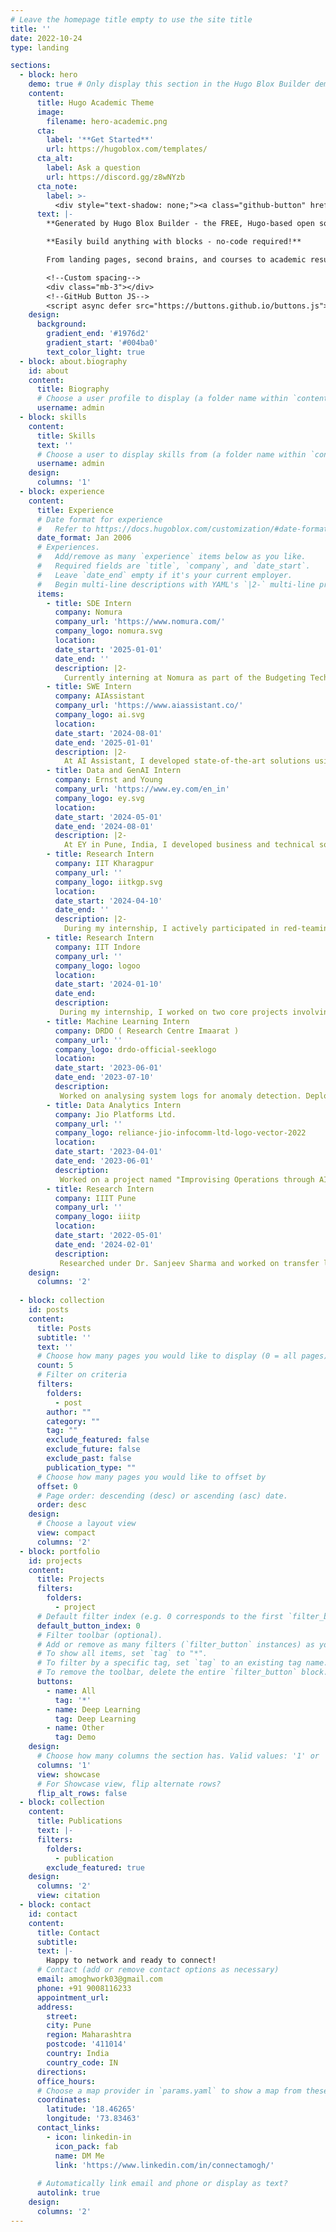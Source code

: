 ```yaml
---
# Leave the homepage title empty to use the site title
title: ''
date: 2022-10-24
type: landing

sections:
  - block: hero
    demo: true # Only display this section in the Hugo Blox Builder demo site
    content:
      title: Hugo Academic Theme
      image:
        filename: hero-academic.png
      cta:
        label: '**Get Started**'
        url: https://hugoblox.com/templates/
      cta_alt:
        label: Ask a question
        url: https://discord.gg/z8wNYzb
      cta_note:
        label: >-
          <div style="text-shadow: none;"><a class="github-button" href="https://github.com/HugoBlox/hugo-blox-builder" data-icon="octicon-star" data-size="large" data-show-count="true" aria-label="Star">Star Hugo Blox Builder</a></div><div style="text-shadow: none;"><a class="github-button" href="https://github.com/HugoBlox/theme-academic-cv" data-icon="octicon-star" data-size="large" data-show-count="true" aria-label="Star">Star the Academic template</a></div>
      text: |-
        **Generated by Hugo Blox Builder - the FREE, Hugo-based open source website builder trusted by 500,000+ sites.**

        **Easily build anything with blocks - no-code required!**

        From landing pages, second brains, and courses to academic resumés, conferences, and tech blogs.

        <!--Custom spacing-->
        <div class="mb-3"></div>
        <!--GitHub Button JS-->
        <script async defer src="https://buttons.github.io/buttons.js"></script>
    design:
      background:
        gradient_end: '#1976d2'
        gradient_start: '#004ba0'
        text_color_light: true
  - block: about.biography
    id: about
    content:
      title: Biography
      # Choose a user profile to display (a folder name within `content/authors/`)
      username: admin
  - block: skills
    content:
      title: Skills
      text: ''
      # Choose a user to display skills from (a folder name within `content/authors/`)
      username: admin
    design:
      columns: '1'
  - block: experience
    content:
      title: Experience
      # Date format for experience
      #   Refer to https://docs.hugoblox.com/customization/#date-format
      date_format: Jan 2006
      # Experiences.
      #   Add/remove as many `experience` items below as you like.
      #   Required fields are `title`, `company`, and `date_start`.
      #   Leave `date_end` empty if it's your current employer.
      #   Begin multi-line descriptions with YAML's `|2-` multi-line prefix.
      items:
        - title: SDE Intern
          company: Nomura
          company_url: 'https://www.nomura.com/'
          company_logo: nomura.svg
          location: 
          date_start: '2025-01-01'
          date_end: ''
          description: |2-
            Currently interning at Nomura as part of the Budgeting Technology team, where I work on developing and enhancing internal financial tools. My responsibilities include implementing improvements and feature enhancements using a tech stack of React, Java, and SQL. I actively contribute to resolving Jira tickets, optimizing existing functionalities, and supporting day-to-day development tasks to ensure efficient and scalable solutions within the team’s budgeting platforms.
        - title: SWE Intern
          company: AIAssistant
          company_url: 'https://www.aiassistant.co/'
          company_logo: ai.svg
          location: 
          date_start: '2024-08-01'
          date_end: '2025-01-01'
          description: |2-
            At AI Assistant, I developed state-of-the-art solutions using Generative AI for multi-modal communication, focusing on building agentic AI systems capable of natural and dynamic interactions. I worked on integrating voice-based capabilities using advanced text-to-speech (TTS) and speech-to-text technologies, enabling asynchronous, human-like conversations. My responsibilities included conducting research, testing, and ongoing maintenance for various client-facing projects in a remote setting. I also collaborated closely with the team to design and implement innovative prompting strategies and system architectures that enhanced the intelligence and responsiveness of AI agents.
        - title: Data and GenAI Intern
          company: Ernst and Young
          company_url: 'https://www.ey.com/en_in'
          company_logo: ey.svg
          location: 
          date_start: '2024-05-01'
          date_end: '2024-08-01'
          description: |2-
            At EY in Pune, India, I developed business and technical solutions for Fortune 100 clients by leveraging Generative AI technologies. I implemented a Retrieval-Augmented Generation (RAG) pipeline using Databricks, Azure, LangChain, chain-of-thought prompting, and vector databases with custom indexing to build a chatbot for intelligent document search—boosting information retrieval efficiency by 200%. Working in cross-functional teams, I played a key role in driving innovation within technology consulting and delivering impactful AI-driven solutions.
        - title: Research Intern
          company: IIT Kharagpur
          company_url: ''
          company_logo: iitkgp.svg
          location: 
          date_start: '2024-04-10'
          date_end: ''
          description: |2-
            During my internship, I actively participated in red-teaming initiatives to identify safety limitations and vulnerabilities in large language models (LLMs). This included successfully jailbreaking over seven models—such as Claude (Sonnet and Haiku), ChatGPT, Gemini, and others—using advanced multilingual custom prompt techniques. I contributed to developing and refining strategies to improve model robustness and ethical alignment. Additionally, I built custom Python scripts for automating output evaluation and supported research efforts by proposing novel ideas and contributing to project objectives.
        - title: Research Intern
          company: IIT Indore
          company_url: ''
          company_logo: logoo
          location: 
          date_start: '2024-01-10'
          date_end:
          description:
           During my internship, I worked on two core projects involving Natural Language Processing and Computer Vision. I implemented advanced text summarization techniques to condense a dataset of 3,000 tweets into the most relevant 40, using large language models and integer linear programming to enhance summarization accuracy and efficiency. In another project focused on flood detection, I applied image segmentation techniques to improve classification performance and support more effective data analysis.
        - title: Machine Learning Intern
          company: DRDO ( Research Centre Imaarat )
          company_url: ''
          company_logo: drdo-official-seeklogo
          location: 
          date_start: '2023-06-01'
          date_end: '2023-07-10'
          description:
           Worked on analysing system logs for anomaly detection. Deployed machine learning algorithms to filter out about 50 anomalies from a set of more than 80,000 logs. Developed web application for showcasing the project.
        - title: Data Analytics Intern
          company: Jio Platforms Ltd.
          company_url: ''
          company_logo: reliance-jio-infocomm-ltd-logo-vector-2022
          location: 
          date_start: '2023-04-01'
          date_end: '2023-06-01'
          description:
           Worked on a project named "Improvising Operations through AI". It involved optimization using rule based algorithms. Developed a web application which further served as a prototype.
        - title: Research Intern
          company: IIIT Pune
          company_url: ''
          company_logo: iiitp
          location: 
          date_start: '2022-05-01'
          date_end: '2024-02-01'
          description:
           Researched under Dr. Sanjeev Sharma and worked on transfer learning and object detection. Mentored 3 juniors in the same domains and implemented several research papers.
    design:
      columns: '2'
  
  - block: collection
    id: posts
    content:
      title: Posts
      subtitle: ''
      text: ''
      # Choose how many pages you would like to display (0 = all pages)
      count: 5
      # Filter on criteria
      filters:
        folders:
          - post
        author: ""
        category: ""
        tag: ""
        exclude_featured: false
        exclude_future: false
        exclude_past: false
        publication_type: ""
      # Choose how many pages you would like to offset by
      offset: 0
      # Page order: descending (desc) or ascending (asc) date.
      order: desc
    design:
      # Choose a layout view
      view: compact
      columns: '2'
  - block: portfolio
    id: projects
    content:
      title: Projects
      filters:
        folders:
          - project
      # Default filter index (e.g. 0 corresponds to the first `filter_button` instance below).
      default_button_index: 0
      # Filter toolbar (optional).
      # Add or remove as many filters (`filter_button` instances) as you like.
      # To show all items, set `tag` to "*".
      # To filter by a specific tag, set `tag` to an existing tag name.
      # To remove the toolbar, delete the entire `filter_button` block.
      buttons:
        - name: All
          tag: '*'
        - name: Deep Learning
          tag: Deep Learning
        - name: Other
          tag: Demo
    design:
      # Choose how many columns the section has. Valid values: '1' or '2'.
      columns: '1'
      view: showcase
      # For Showcase view, flip alternate rows?
      flip_alt_rows: false
  - block: collection
    content:
      title: Publications
      text: |-
      filters:
        folders:
          - publication
        exclude_featured: true
    design:
      columns: '2'
      view: citation
  - block: contact
    id: contact
    content:
      title: Contact
      subtitle:
      text: |-
        Happy to network and ready to connect!
      # Contact (add or remove contact options as necessary)
      email: amoghwork03@gmail.com
      phone: +91 9008116233
      appointment_url: 
      address:
        street: 
        city: Pune
        region: Maharashtra
        postcode: '411014'
        country: India
        country_code: IN
      directions:
      office_hours:
      # Choose a map provider in `params.yaml` to show a map from these coordinates
      coordinates:
        latitude: '18.46265'
        longitude: '73.83463'  
      contact_links:
        - icon: linkedin-in
          icon_pack: fab
          name: DM Me
          link: 'https://www.linkedin.com/in/connectamogh/'
        
      # Automatically link email and phone or display as text?
      autolink: true
    design:
      columns: '2'
---
```

